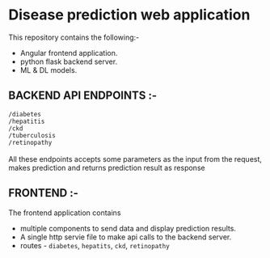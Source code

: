 # Disease prediction web application
This repository contains the following:-
  - Angular frontend application.
  - python flask backend server.
  - ML & DL models.

## BACKEND API ENDPOINTS :-
 `/diabetes`\
 `/hepatitis`\
 `/ckd`\
 `/tuberculosis`\
 `/retinopathy`\
 \
 All these endpoints accepts some parameters as the input from the request, makes prediction and returns prediction result as response
 
 ## FRONTEND :-
 The frontend application contains 
 - multiple components to send data and display prediction results.
 - A single http servie file to make api calls to the backend server.
 - routes - `diabetes`, `hepatits`, `ckd`, `retinopathy`
